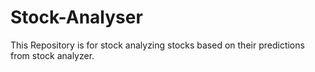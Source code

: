 # Stock-Analyser
This Repository is for stock analyzing stocks based on their predictions from stock analyzer.
